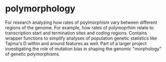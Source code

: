 # polymorphology

For research analyzing how rates of poylmorphism vary between different regions of the genome. For example, how rates of polymoprhim relate to transcription start and termination sites and coding regions. Contains wrapper functions to simplify analyses of population genetic statistics like Tajima's D within and around features as well. Part of a larger project investigating the role of mutation bias in shaping the genomic "morphology" of genetic polymorphisms. 
